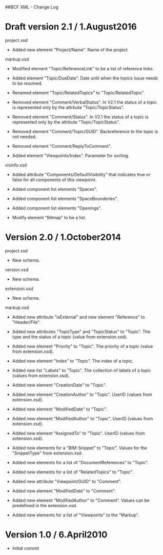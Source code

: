 ##BCF XML - Change Log

Draft version 2.1 / 1.August2016
==================

project.xsd
  * Added new element "Project/Name". Name of the project.


markup.xsd
  * Modified element "Topic/ReferenceLink" to be a list of reference links.

  * Added element "Topic/DueDate". Date until when the topics issue needs to be resolved.

  * Renamed element "Topic/RelatedTopics" to "Topic/RelatedTopic".

  * Removed element "Comment/VerbalStatus". In V2.1 the status of a topic is represented only by the attrbute "Topic/TopicStatus".

  * Removed element "Comment/Status". In V2.1 the status of a topic is represented only by the attrbute "Topic/TopicStatus".

  * Removed element "Comment/Topic/GUID". Backreference to the topic is not needed.

  * Removed element "Comment/ReplyToComment".

  * Added element "Viewpoints/Index". Parameter for sorting.

visinfo.xsd
  * Added attribute "Components/DefaultVisibility" that indicates true or false for all components of this viewpoint.

  * Added component list elements "Spaces".

  * Added component list elements "SpaceBounderies".

  * Added component list elements "Openings".

  * Modify element "Bitmap" to be a list.


Version 2.0 / 1.October2014
==================

project.xsd
  * New schema.

version.xsd
  * New schema.

extension.xsd
  * New schema.


markup.xsd
  * Added new attribute "isExternal" and new element "Reference" to "Header/File".

  * Added new attributes "TopicType" and "TopicStatus" to "Topic". The type and the status of a topic (value from extension.xsd).

  * Added new element "Priority" to "Topic". The priority of a topic (value from extension.xsd).

  * Added new element "Index" to "Topic". The index of a topic.

  * Added new list "Labels" to "Topic". The collection of labels of a topic (values from extension.xsd).

  * Added new element "CreationDate" to "Topic".

  * Added new element "CreationAuthor" to "Topic". UserID (values from extension.xsd).

  * Added new element "ModifiedDate" to "Topic".

  * Added new element "ModifiedAuthor" to "Topic". UserID (values from extension.xsd).

  * Added new element "AssignedTo" to "Topic". UserID (values from extension.xsd).

  * Added new elements for a "BIM-Snippet" to "Topic". Values for the "SnippetType" from extension.xsd.

  * Added new elements for a list of "DocumentReferences" to "Topic".

  * Added new elements for a list of "RelatedTopics" to "Topic".

  * Added new attribute "Viewpoint/GUID" to "Comment".

  * Added new element "ModifiedDate" to "Comment".

  * Added new element "ModifiedAuthor" to "Comment". Values can be predefined in the extension.xsd.

  * Added new elements for a list of "Viewpoints" to the "Markup".


Version 1.0 / 6.April2010
==================

  * Initial commit